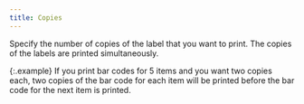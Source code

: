 ```yaml
---
title: Copies
---
```



Specify the number of copies of the label that you want to print. The  copies of the labels are printed simultaneously.


{:.example}
If you print bar codes for 5 items and you  want two copies each, two copies of the bar code for each item will be  printed before the bar code for the next item is printed.
